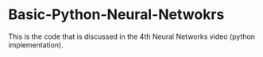 # Basic-Python-Neural-Netwokrs
This is the code that is discussed in the 4th Neural Networks video (python implementation).
